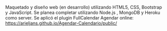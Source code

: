 Maquetado y diseño web (en desarrollo) utilizando HTML5, CSS, Bootstrap y JavaScript. Se planea completar utilizando Node.js , MongoDB y Heroku como server. Se aplicó el plugin FullCalendar
Agendar online: https://arieljans.github.io/Agendar-Calendario/public/

